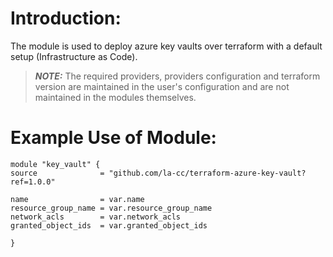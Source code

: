 # Introduction:

The module is used to deploy azure key vaults over terraform with a default setup (Infrastructure as Code).

> **_NOTE:_** The required providers, providers configuration and terraform version are maintained in the user's configuration and are not maintained in the modules themselves.

# Example Use of Module:

    module "key_vault" {
    source              = "github.com/la-cc/terraform-azure-key-vault?ref=1.0.0"

    name                = var.name
    resource_group_name = var.resource_group_name
    network_acls        = var.network_acls
    granted_object_ids  = var.granted_object_ids

    }
